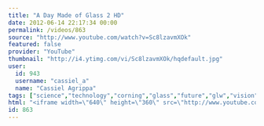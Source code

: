 ```yaml
---
title: "A Day Made of Glass 2 HD"
date: 2012-06-14 22:17:34 00:00
permalink: /videos/863
source: "http://www.youtube.com/watch?v=Sc8lzavmXOk"
featured: false
provider: "YouTube"
thumbnail: "http://i4.ytimg.com/vi/Sc8lzavmXOk/hqdefault.jpg"
user:
  id: 943
  username: "cassiel_a"
  name: "Cassiel Agrippa"
tags: ["science","technology","corning","glass","future","glw","vision","gorillaglass","corningincorporated","touchscreen","adaymadeofglass","smartphone","day made of glass 2","new tech","technologies","new technologies"]
html: "<iframe width=\"640\" height=\"360\" src=\"http://www.youtube.com/embed/Sc8lzavmXOk?wmode=transparent&fs=1&feature=oembed\" frameborder=\"0\" allowfullscreen></iframe>"
id: 863
---
```


